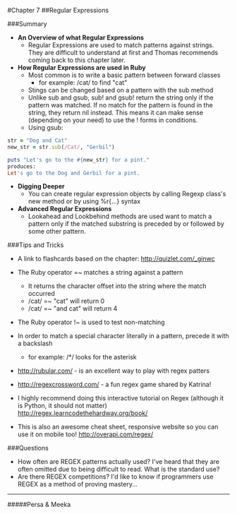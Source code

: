 #Chapter 7
##Regular Expressions 


###Summary

* <b>An Overview of what Regular Expressions</b>
	- Regular Expressions are used to match patterns against strings. They are difficult to understand at first and Thomas recommends coming back to this chapter later.
* <b>How Regular Expressions are used in Ruby</B>
	- Most common is to write a basic pattern between forward classes
		- for example: /cat/ to find "cat" 
	- Stings can be changed based on a pattern with the sub method
	- Unlike sub and gsub, sub! and gsub! return the string only if the pattern was matched. If no match for the pattern is found in the string, they return nil instead. This means it can make sense (depending on your need) to use the ! forms in conditions.
	- Using gsub:

```ruby
str = "Dog and Cat"
new_str = str.sub(/Cat/, "Gerbil")

puts "Let's go to the #{new_str} for a pint."
produces:
Let's go to the Dog and Gerbil for a pint.
```

	
* <b>Digging Deeper</b>
	- You can create regular expression objects by calling Regexp class's new method or by using %r{…} syntax
* <b>Advanced Regular Expressions</b>
	- Lookahead and Lookbehind methods are used want to match a pattern only if the matched substring is preceded by or followed by some other pattern.


###Tips and Tricks
* A link to flashcards based on the chapter: <http://quizlet.com/_ginwc>
* The Ruby operator =~ matches a string against a pattern
	- It returns the character offset into the string where the match occurred
	- /cat/ =~ "cat" will return 0
	- /cat/ =~ "and cat" will return 4
* The Ruby operator !~ is used to test non-matching
* In order to match a special character literally in a pattern, precede it with a backslash
	- for example: /\*/ looks for the asterisk

* <http://rubular.com/> - is an excellent way to play with regex patters
* <http://regexcrossword.com/> - a fun regex game shared by Katrina!
* I highly recommend doing this interactive tutorial on Regex (although it is Python, it should not matter) <http://regex.learncodethehardway.org/book/>
* This is also an awesome cheat sheet, responsive website so you can use it on mobile too! <http://overapi.com/regex/>



###Questions
* How often are REGEX patterns actually used? I've heard that they are often omitted due to being difficult to read. What is the standard use?
* Are there REGEX competitions? I'd like to know if programmers use REGEX as a method of proving mastery...


-------
#####Persa & Meeka
